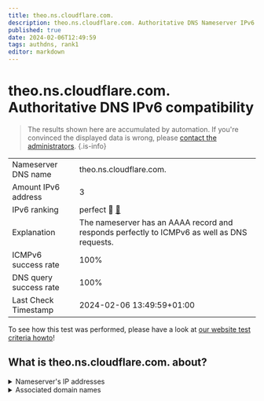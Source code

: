```yaml
---
title: theo.ns.cloudflare.com.
description: theo.ns.cloudflare.com. Authoritative DNS Nameserver IPv6 compatibility
published: true
date: 2024-02-06T12:49:59
tags: authdns, rank1
editor: markdown
---
```


# theo.ns.cloudflare.com. Authoritative DNS IPv6 compatibility

> The results shown here are accumulated by automation. If you're convinced the displayed data is wrong, please [contact the administrators](/howto/chat). 
{.is-info}




|   |   |
| - | - |
| Nameserver DNS name | theo.ns.cloudflare.com.
| Amount IPv6 address | 3
| IPv6 ranking | perfect :1st_place_medal: [🔗](/howto/ranking) |
| Explanation | The nameserver has an AAAA record and responds perfectly to ICMPv6 as well as DNS requests. |
| ICMPv6 success rate | 100%|
| DNS query success rate | 100% |
| Last Check Timestamp | 2024-02-06 13:49:59+01:00 |

To see how this test was performed, please have a look at [our website test criteria howto](/howto/testcriteria/authdns)!


## What is theo.ns.cloudflare.com. about?




<details>
<summary>Nameserver's IP addresses</summary>

2a06:98c1:50::ac40:2190

2803:f800:50::6ca2:c190

2606:4700:58::adf5:3b90

</details>



<details>
<summary>Associated domain names</summary>

spring.io

</details>

